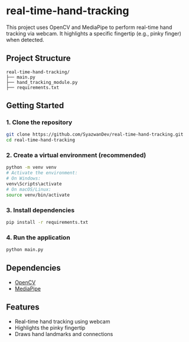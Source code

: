 # real-time-hand-tracking

This project uses OpenCV and MediaPipe to perform real-time hand tracking via webcam. It highlights a specific fingertip (e.g., pinky finger) when detected.

## Project Structure

```
real-time-hand-tracking/
├── main.py
├── hand_tracking_module.py
├── requirements.txt
```

## Getting Started

### 1. Clone the repository

```bash
git clone https://github.com/SyazwanDev/real-time-hand-tracking.git
cd real-time-hand-tracking
```

### 2. Create a virtual environment (recommended)

```bash
python -m venv venv
# Activate the environment:
# On Windows:
venv\Scripts\activate
# On macOS/Linux:
source venv/bin/activate
```

### 3. Install dependencies

```bash
pip install -r requirements.txt
```

### 4. Run the application

```bash
python main.py
```

## Dependencies

- [OpenCV](https://pypi.org/project/opencv-python/)
- [MediaPipe](https://pypi.org/project/mediapipe/)

## Features

- Real-time hand tracking using webcam
- Highlights the pinky fingertip
- Draws hand landmarks and connections